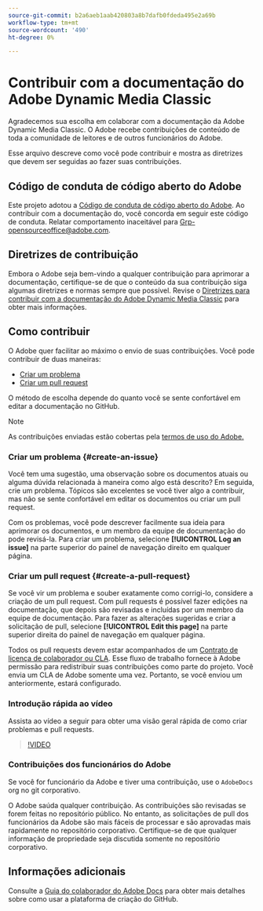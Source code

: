 ```yaml
---
source-git-commit: b2a6aeb1aab420803a8b7dafb0fdeda495e2a69b
workflow-type: tm+mt
source-wordcount: '490'
ht-degree: 0%

---
```

# Contribuir com a documentação do Adobe Dynamic Media Classic

Agradecemos sua escolha em colaborar com a documentação da Adobe Dynamic Media Classic. O Adobe recebe contribuições de conteúdo de toda a comunidade de leitores e de outros funcionários do Adobe.

Esse arquivo descreve como você pode contribuir e mostra as diretrizes que devem ser seguidas ao fazer suas contribuições.

## Código de conduta de código aberto do Adobe

Este projeto adotou a [Código de conduta de código aberto do Adobe](code-of-conduct.md). Ao contribuir com a documentação do, você concorda em seguir este código de conduta. Relatar comportamento inaceitável para [Grp-opensourceoffice@adobe.com](mailto:Grp-opensourceoffice@adobe.com).

## Diretrizes de contribuição

Embora o Adobe seja bem-vindo a qualquer contribuição para aprimorar a documentação, certifique-se de que o conteúdo da sua contribuição siga algumas diretrizes e normas sempre que possível. Revise o [Diretrizes para contribuir com a documentação do Adobe Dynamic Media Classic](guidelines.md) para obter mais informações.

## Como contribuir

O Adobe quer facilitar ao máximo o envio de suas contribuições. Você pode contribuir de duas maneiras:

* [Criar um problema](#create-an-issue)
* [Criar um pull request](#create-a-pull-request)

O método de escolha depende do quanto você se sente confortável em editar a documentação no GitHub.

>[!NOTE]
>
>As contribuições enviadas estão cobertas pela [termos de uso do Adobe.](https://www.adobe.com/legal/terms.html)

### Criar um problema {#create-an-issue}

Você tem uma sugestão, uma observação sobre os documentos atuais ou alguma dúvida relacionada à maneira como algo está descrito? Em seguida, crie um problema. Tópicos são excelentes se você tiver algo a contribuir, mas não se sente confortável em editar os documentos ou criar um pull request.

Com os problemas, você pode descrever facilmente sua ideia para aprimorar os documentos, e um membro da equipe de documentação do pode revisá-la. Para criar um problema, selecione **[!UICONTROL Log an issue]** na parte superior do painel de navegação direito em qualquer página.

### Criar um pull request {#create-a-pull-request}

Se você vir um problema e souber exatamente como corrigi-lo, considere a criação de um pull request. Com pull requests é possível fazer edições na documentação, que depois são revisadas e incluídas por um membro da equipe de documentação. Para fazer as alterações sugeridas e criar a solicitação de pull, selecione **[!UICONTROL Edit this page]** na parte superior direita do painel de navegação em qualquer página.

Todos os pull requests devem estar acompanhados de um [Contrato de licença de colaborador ou CLA](https://opensource.adobe.com/cla.html). Esse fluxo de trabalho fornece à Adobe permissão para redistribuir suas contribuições como parte do projeto. Você envia um CLA de Adobe somente uma vez. Portanto, se você enviou um anteriormente, estará configurado.

### Introdução rápida ao vídeo

Assista ao vídeo a seguir para obter uma visão geral rápida de como criar problemas e pull requests.

>[!VIDEO](https://video.tv.adobe.com/v/27069)

### Contribuições dos funcionários do Adobe

Se você for funcionário da Adobe e tiver uma contribuição, use o `AdobeDocs` org no git corporativo.

O Adobe saúda qualquer contribuição. As contribuições são revisadas se forem feitas no repositório público. No entanto, as solicitações de pull dos funcionários da Adobe são mais fáceis de processar e são aprovadas mais rapidamente no repositório corporativo. Certifique-se de que qualquer informação de propriedade seja discutida somente no repositório corporativo.

## Informações adicionais

Consulte a [Guia do colaborador do Adobe Docs](https://experienceleague.adobe.com/en/docs/contributor/contributor-guide/introduction) para obter mais detalhes sobre como usar a plataforma de criação do GitHub.
